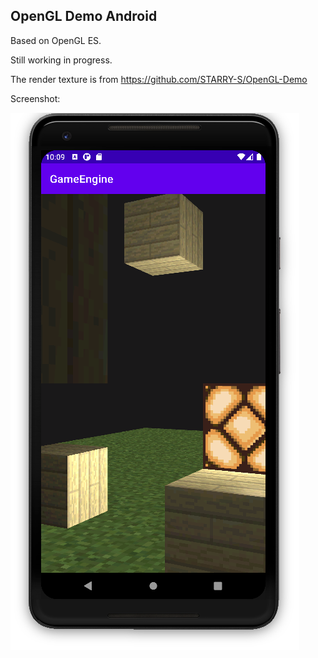 OpenGL Demo Android
------

Based on OpenGL ES.

Still working in progress.

The render texture is from <https://github.com/STARRY-S/OpenGL-Demo>

Screenshot: 

![](images/screenshot.png)